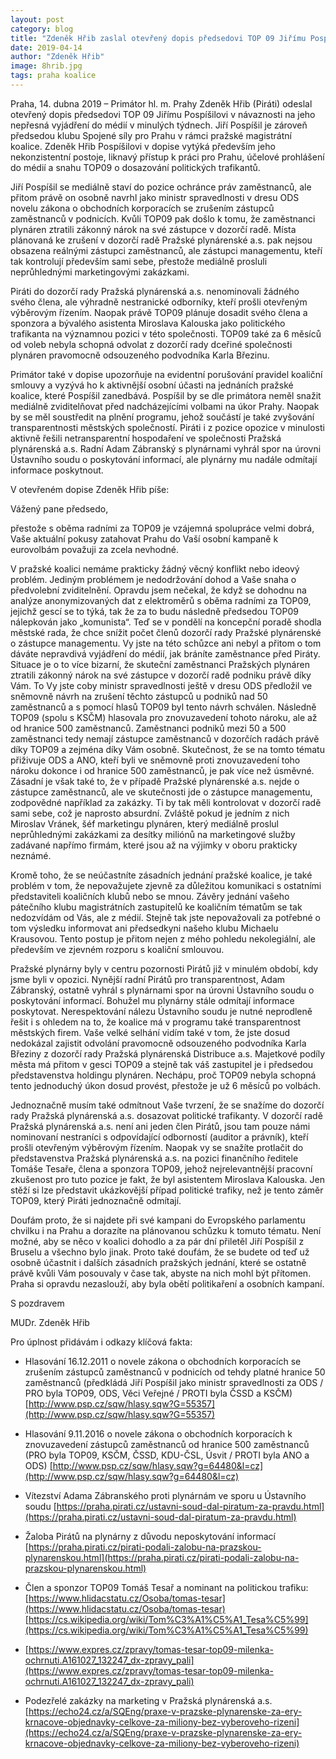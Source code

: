 ```yaml
---
layout: post
category: blog
title: "Zdeněk Hřib zaslal otevřený dopis předsedovi TOP 09 Jiřímu Pospíšilovi"
date: 2019-04-14
author: "Zdeněk Hřib"
image: 8hrib.jpg
tags: praha koalice
---
```


Praha, 14. dubna 2019 – Primátor hl. m. Prahy Zdeněk Hřib (Piráti) odeslal otevřený dopis předsedovi TOP 09 Jiřímu Pospíšilovi v návaznosti na jeho nepřesná vyjádření do médií v minulých týdnech. Jiří Pospíšil je zároveň předsedou klubu Spojené síly pro Prahu v rámci pražské magistrátní koalice. Zdeněk Hřib Pospíšilovi v dopise vytýká především jeho nekonzistentní postoje, liknavý přístup k práci pro Prahu, účelové prohlášení do médií a snahu TOP09 o dosazování politických trafikantů. 

Jiří Pospíšil se mediálně staví do pozice ochránce práv zaměstnanců, ale přitom právě on osobně navrhl jako ministr spravedlnosti v dresu ODS novelu zákona o obchodních korporacích se zrušením zástupců zaměstnanců v podnicích. Kvůli TOP09 pak došlo k tomu, že zaměstnanci plynáren ztratili zákonný nárok na své zástupce v dozorčí radě. Místa plánovaná ke zrušení v dozorčí radě Pražské plynárenské a.s. pak nejsou obsazena reálnými zástupci zaměstnanců, ale zástupci managementu, kteří tak kontrolují především sami sebe, přestože mediálně prosluli neprůhlednými marketingovými zakázkami.

Piráti do dozorčí rady Pražská plynárenská a.s. nenominovali žádného svého člena, ale výhradně nestranické odborníky, kteří prošli otevřeným výběrovým řízením. Naopak právě TOP09 plánuje dosadit svého člena a sponzora a bývalého asistenta Miroslava Kalouska jako politického trafikanta na významnou pozici v této společnosti. TOP09 také za 6 měsíců od voleb nebyla schopná odvolat z dozorčí rady dceřiné společnosti plynáren pravomocně odsouzeného podvodníka Karla Březinu.

Primátor také v dopise upozorňuje na evidentní porušování pravidel koaliční smlouvy a vyzývá ho k aktivnější osobní účasti na jednáních pražské koalice, které Pospíšil zanedbává. Pospíšil by se dle primátora neměl snažit mediálně zviditelňovat před nadcházejícími volbami na úkor Prahy. Naopak by se měl soustředit na plnění programu, jehož součástí je také zvyšování transparentnosti městských společností. Piráti i z pozice opozice v minulosti aktivně řešili netransparentní hospodaření ve společnosti Pražská plynárenská a.s. Radní Adam Zábranský s plynárnami vyhrál spor na úrovni Ústavního soudu o poskytování informací, ale plynárny mu nadále odmítají informace poskytnout.



V otevřeném dopise Zdeněk Hřib píše: 

Vážený pane předsedo,

přestože s oběma radními za TOP09 je vzájemná spolupráce velmi dobrá, Vaše aktuální pokusy zatahovat Prahu do Vaší osobní kampaně k eurovolbám považuji za zcela nevhodné.

V pražské koalici nemáme prakticky žádný věcný konflikt nebo ideový problém. Jediným problémem je nedodržování dohod a Vaše snaha o předvolební zviditelnění. Opravdu jsem nečekal, že když se dohodnu na analýze anonymizovaných dat z elektroměrů s oběma radními za TOP09, jejichž gescí se to týká, tak že za to budu následně předsedou TOP09 nálepkován jako „komunista“. Teď se v pondělí na koncepční poradě shodla městské rada, že chce snížit počet členů dozorčí rady Pražské plynárenské o zástupce managementu. Vy jste na této schůzce ani nebyl a přitom o tom dáváte nepravdivá vyjádření do médií, jak bráníte zaměstnance před Piráty. Situace je o to více bizarní, že skuteční zaměstnanci Pražských plynáren ztratili zákonný nárok na své zástupce v dozorčí radě podniku právě díky Vám. To Vy jste coby ministr spravedlnosti ještě v dresu ODS předložil ve sněmovně návrh na zrušení těchto zástupců u podniků nad 50 zaměstnanců a s pomocí hlasů TOP09 byl tento návrh schválen. Následně TOP09 (spolu s KSČM) hlasovala pro znovuzavedení tohoto nároku, ale až od hranice 500 zaměstnanců. Zaměstnanci podniků mezi 50 a 500 zaměstnanci tedy nemají zástupce zaměstnanců v dozorčích radách právě díky TOP09 a zejména díky Vám osobně. Skutečnost, že se na tomto tématu přiživuje ODS a ANO, kteří byli ve sněmovně proti znovuzavedení toho nároku dokonce i od hranice 500 zaměstnanců, je pak více než úsměvné. Zásadní je však také to, že v případě Pražské plynárenské a.s. nejde o zástupce zaměstnanců, ale ve skutečnosti jde o zástupce managementu, zodpovědné například za zakázky. Ti by tak měli kontrolovat v dozorčí radě sami sebe, což je naprosto absurdní. Zvláště pokud je jedním z nich Miroslav Vránek, šéf marketingu plynáren, který mediálně proslul neprůhlednými zakázkami za desítky miliónů na marketingové služby zadávané napřímo firmám, které jsou až na výjimky v oboru prakticky neznámé.

Kromě toho, že se neúčastníte zásadních jednání pražské koalice, je také problém v tom, že nepovažujete zjevně za důležitou komunikaci s ostatními představiteli koaličních klubů nebo se mnou. Závěry jednání vašeho pátečního klubu magistrátních zastupitelů ke koaličním tématům se tak nedozvídám od Vás, ale z médií. Stejně tak jste nepovažovali za potřebné o tom výsledku informovat ani předsedkyni našeho klubu Michaelu Krausovou. Tento postup je přitom nejen z mého pohledu nekolegiální, ale především ve zjevném rozporu s koaliční smlouvou.

Pražské plynárny byly v centru pozornosti Pirátů již v minulém období, kdy jsme byli v opozici. Nynější radní Pirátů pro transparentnost, Adam Zábranský, ostatně vyhrál s plynárnami spor na úrovni Ústavního soudu o poskytování informací. Bohužel mu plynárny stále odmítají informace poskytovat. Nerespektování nálezu Ústavního soudu je nutné neprodleně řešit i s ohledem na to, že koalice má v programu také transparentnost městských firem. Vaše velké selhání vidím také v tom, že jste dosud nedokázal zajistit odvolání pravomocně odsouzeného podvodníka Karla Březiny z dozorčí rady Pražská plynárenská Distribuce a.s. Majetkové podíly města má přitom v gesci TOP09 a stejně tak váš zastupitel je i předsedou představenstva holdingu plynáren. Nechápu, proč TOP09 nebyla schopná tento jednoduchý úkon dosud provést, přestože je už 6 měsíců po volbách.

Jednoznačně musím také odmítnout Vaše tvrzení, že se snažíme do dozorčí rady Pražská plynárenská a.s. dosazovat politické trafikanty. V dozorčí radě Pražská plynárenská a.s. není ani jeden člen Pirátů, jsou tam pouze námi nominovaní nestraníci s odpovídající odborností (auditor a právník), kteří prošli otevřeným výběrovým řízením. Naopak vy se snažíte protlačit do představenstva Pražská plynárenská a.s. na pozici finančního ředitele Tomáše Tesaře, člena a sponzora TOP09, jehož nejrelevantnější pracovní zkušenost pro tuto pozice je fakt, že byl asistentem Miroslava Kalouska. Jen stěží si lze představit ukázkovější případ politické trafiky, než je tento záměr TOP09, který Piráti jednoznačně odmítají.

Doufám proto, že si najdete při své kampani do Evropského parlamentu chvilku i na Prahu a dorazíte na plánovanou schůzku k tomuto tématu. Není možné, aby se něco v koalici dohodlo a za pár dní přiletěl Jiří Pospíšil z Bruselu a všechno bylo jinak. Proto také doufám, že se budete od teď už osobně účastnit i dalších zásadních pražských jednání, které se ostatně právě kvůli Vám posouvaly v čase tak, abyste na nich mohl být přítomen. Praha si opravdu nezaslouží, aby byla obětí politikaření a osobních kampaní.

S pozdravem

MUDr. Zdeněk Hřib

 

Pro úplnost přidávám i odkazy klíčová fakta:

* Hlasování 16.12.2011 o novele zákona o obchodních korporacích se zrušením zástupců zaměstnanců v podnicích od tehdy platné hranice 50 zaměstnanců (předkládá Jiří Pospíšil jako ministr spravedlnosti za ODS / PRO byla TOP09, ODS, Věci Veřejné / PROTI byla ČSSD a KSČM) [http://www.psp.cz/sqw/hlasy.sqw?G=55357](http://www.psp.cz/sqw/hlasy.sqw?G=55357)

* Hlasování 9.11.2016 o novele zákona o obchodních korporacích k znovuzavedení zástupců zaměstnanců od hranice 500 zaměstnanců (PRO byla TOP09, KSČM, ČSSD, KDU-ČSL, Úsvit / PROTI byla ANO a ODS) [http://www.psp.cz/sqw/hlasy.sqw?g=64480&l=cz](http://www.psp.cz/sqw/hlasy.sqw?g=64480&l=cz)

* Vítezství Adama Zábranského proti plynárnám ve sporu u Ústavního soudu [https://praha.pirati.cz/ustavni-soud-dal-piratum-za-pravdu.html](https://praha.pirati.cz/ustavni-soud-dal-piratum-za-pravdu.html)

* Žaloba Pirátů na plynárny z důvodu neposkytování informací [https://praha.pirati.cz/pirati-podali-zalobu-na-prazskou-plynarenskou.html](https://praha.pirati.cz/pirati-podali-zalobu-na-prazskou-plynarenskou.html)

* Člen a sponzor TOP09 Tomáš Tesař a nominant na politickou trafiku: [https://www.hlidacstatu.cz/Osoba/tomas-tesar](https://www.hlidacstatu.cz/Osoba/tomas-tesar) [https://cs.wikipedia.org/wiki/Tom%C3%A1%C5%A1_Tesa%C5%99](https://cs.wikipedia.org/wiki/Tom%C3%A1%C5%A1_Tesa%C5%99)

* [https://www.expres.cz/zpravy/tomas-tesar-top09-milenka-ochrnuti.A161027_132247_dx-zpravy_pali](https://www.expres.cz/zpravy/tomas-tesar-top09-milenka-ochrnuti.A161027_132247_dx-zpravy_pali)

* Podezřelé zakázky na marketing v Pražská plynárenská a.s. [https://echo24.cz/a/SQEng/praxe-v-prazske-plynarenske-za-ery-krnacove-objednavky-celkove-za-miliony-bez-vyberoveho-rizeni](https://echo24.cz/a/SQEng/praxe-v-prazske-plynarenske-za-ery-krnacove-objednavky-celkove-za-miliony-bez-vyberoveho-rizeni)

 
